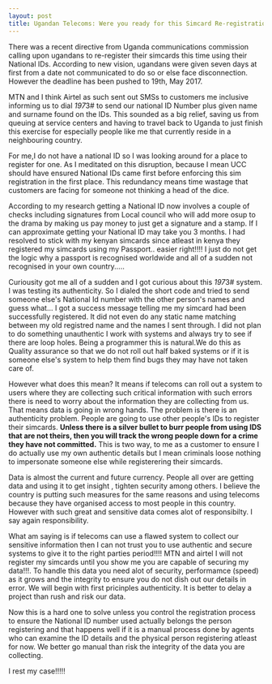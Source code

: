 ```yaml
---
layout: post
title: Ugandan Telecoms: Were you ready for this Simcard Re-registration Ocassion!!!!.
---
```


There was a recent directive from Uganda communications commission calling upon ugandans to re-register their simcards this time using their National IDs. According to new vision, ugandans were given seven days at first from a date not communicated to do so or else face disconnection. However the deadline has been pushed to 19th, May 2017.

MTN and I think Airtel as such sent out SMSs to customers me inclusive informing us to dial *197*3# to send our national ID Number plus given name and surname found on the IDs. This sounded as a big relief, saving us from queuing at service centers and having to travel back to Uganda to just finish this exercise for especially people like me that currently reside in a neighbouring country.

For me,I do not have a national ID so I was looking around for a place to register for one. As I meditated on this disruption, because I mean UCC should have ensured National IDs came first before enforcing this sim registration in the first place. This redundancy means time wastage that customers are facing for someone not thinking a head of the dice.

According to my research getting a National ID now involves a couple of checks including signatures from Local council who will add more osup to the drama by making us pay money to just get a signature and a stamp. If I can approximate getting your National ID may take you 3 months. I had resolved to stick with my kenyan simcards since atleast in kenya they registered my simcards using my Passport.. easier right!!!! I just do not get the logic why a passport is recognised worldwide and all of a sudden not recognised in your own country.....

Curiousity got me all of a sudden and I got curious about this  *197*3# system. I was testing its authenticity. So I dialed the short code and tried to send someone else's National Id number with the other person's names and guess what... I got a success message telling me my simcard had been successfully registered. It did not even do any static name matching between my old registred name and the names I sent through. I did not plan to do something unauthentic I work with systems and always try to see if there are loop holes. Being a programmer this is natural.We do this as Quality assurance so that we do not roll out half baked systems or if it is someone else's system to help them find bugs they may have not taken care of.

However what does this mean? It means if telecoms can roll out a system to users where they are collecting such critical information with such errors there is need to worry about the information they are collecting from us. That means data is going in wrong hands. The problem is there is an authenticity problem. People are going to use other people's IDs to register their simcards. **Unless there is a silver bullet to burr people from using IDS that are not theirs, then you will track the wrong people down for a crime they have not committed.** This is two way, to me as a customer to ensure I do actually use my own authentic details but I mean criminals loose nothing to impersonate someone else while registerering their simcards.

Data is almost the current and future currency. People all over are getting data and using it to get insight , tighten security among others. I believe the country is putting such measures for the same reasons and using telecoms because they have organised access to most people in this country. However with such great and sensitive data comes alot of responsibilty. I say again responsibility.

What am saying is if telecoms can use a flawed system to collect our sensitive information then I can not trust you to use authentic and secure systems to give it to the right parties period!!!! MTN and airtel I will not register my simcards until you show me you are capable of securing my data!!!. To handle this data you need alot of security, performamce (speed) as it grows and the integrity to ensure you do not dish out our details in error. We will begin with first pricinples authenticity. It is better to delay a project than rush and risk our data.

Now this is a hard one to solve unless you control the registration process to ensure the National ID number used actually belongs the person registering and that happens well if it is a manual process done by agents who can examine the ID details and the physical person registering atleast for now. We better go manual than risk the integrity of the data you are collecting. 


I rest my case!!!!!